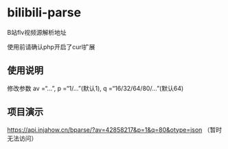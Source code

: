 # bilibili-parse
B站flv视频源解析地址

使用前请确认php开启了curl扩展

## 使用说明
修改参数
av =“...”,
p =“1/...”(默认1),
q =“16/32/64/80/...”(默认64)

## 项目演示
https://api.injahow.cn/bparse/?av=42858217&p=1&q=80&otype=json
（暂时无法访问）
